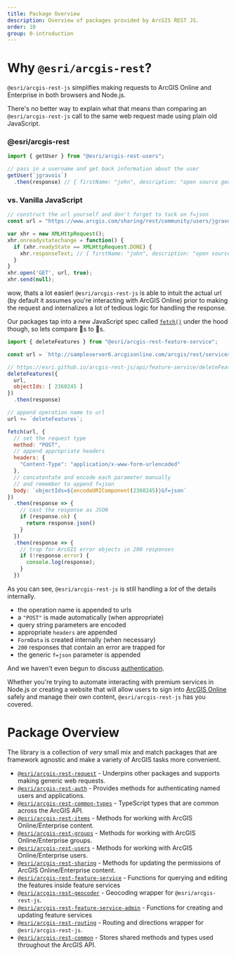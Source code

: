 ```yaml
---
title: Package Overview
description: Overview of packages provided by ArcGIS REST JS.
order: 10
group: 0-introduction
---
```


# Why `@esri/arcgis-rest`?

`@esri/arcgis-rest-js` simplifies making requests to ArcGIS Online and Enterprise in both browsers and Node.js.

There's no better way to explain what that means than comparing an `@esri/arcgis-rest-js` call to the same web request made using plain old JavaScript.

### @esri/arcgis-rest

```js
import { getUser } from "@esri/arcgis-rest-users";

// pass in a username and get back information about the user
getUser(`jgravois`)
  .then(response) // { firstName: "john", description: "open source geodev" ... }
```

### vs. Vanilla JavaScript

```js
// construct the url yourself and don't forget to tack on f=json
const url = "https://www.arcgis.com/sharing/rest/community/users/jgravois?f=json";

var xhr = new XMLHttpRequest();
xhr.onreadystatechange = function() {
  if (xhr.readyState == XMLHttpRequest.DONE) {
    xhr.responseText; // { firstName: "john", description: "open source geodev" ... }
  }
}
xhr.open('GET', url, true);
xhr.send(null);
```

wow, thats a lot easier! `@esri/arcgis-rest-js` is able to intuit the actual url (by default it assumes you're interacting with ArcGIS Online) prior to making the request and internalizes a lot of tedious logic for handling the response.

Our packages tap into a new JavaScript spec called [`fetch()`](https://developer.mozilla.org/en-US/docs/Web/API/Fetch_API/Using_Fetch) under the hood though, so lets compare 🍎s to 🍎s.

```js
import { deleteFeatures } from "@esri/arcgis-rest-feature-service";

const url = `http://sampleserver6.arcgisonline.com/arcgis/rest/services/SF311/FeatureServer/1/`

// https://esri.github.io/arcgis-rest-js/api/feature-service/deleteFeatures/
deleteFeatures({
  url,
  objectIds: [ 2360245 ]
})
  .then(response)
```

```js
// append operation name to url
url += `deleteFeatures`;

fetch(url, {
  // set the request type
  method: "POST",
  // append appropriate headers
  headers: {
    "Content-Type": "application/x-www-form-urlencoded"
  },
  // concatentate and encode each parameter manually
  // and remember to append f=json
  body: `objectIds=${encodeURIComponent(2360245)}&f=json`
})
  .then(response => {
    // cast the response as JSON
    if (response.ok) {
      return response.json()
    }
  })
  .then(response => {
    // trap for ArcGIS error objects in 200 responses
    if (!response.error) {
      console.log(response);
    }
  })
```

As you can see, `@esri/arcgis-rest-js` is still handling a _lot_ of the details internally.

* the operation name is appended to urls
* a `"POST"` is made automatically (when appropriate)
* query string parameters are encoded
* appropriate `headers` are appended
* `FormData` is created internally (when necessary)
* `200` responses that contain an error are trapped for
* the generic `f=json` parameter is appended

And we haven't even begun to discuss [authentication](../browser-authentication/).

Whether you're trying to automate interacting with premium services in Node.js or creating a website that will allow users to sign into [ArcGIS Online](https://www.arcgis.com) safely and manage their own content, `@esri/arcgis-rest-js` has you covered.

# Package Overview

The library is a collection of _very_ small mix and match packages that are framework agnostic and make a variety of ArcGIS tasks more convenient.

* [`@esri/arcgis-rest-request`](../../api/request/) - Underpins other packages and supports making generic web requests.
* [`@esri/arcgis-rest-auth`](../../api/auth) - Provides methods for authenticating named users and applications.
* [`@esri/arcgis-rest-common-types`](../../api/common-types) - TypeScript types that are common across the ArcGIS API.
* [`@esri/arcgis-rest-items`](../../api/items) - Methods for working with ArcGIS Online/Enterprise content.
* [`@esri/arcgis-rest-groups`](../../api/groups) - Methods for working with ArcGIS Online/Enterprise groups.
* [`@esri/arcgis-rest-users`](../../api/users) - Methods for working with ArcGIS Online/Enterprise users.
* [`@esri/arcgis-rest-sharing`](../../api/sharing) - Methods for updating the permissions of ArcGIS Online/Enterprise content.
* [`@esri/arcgis-rest-feature-service`](../../api/feature-service) - Functions for querying and editing the features inside feature services
* [`@esri/arcgis-rest-geocoder`](../../api/geocoder) - Geocoding wrapper for `@esri/arcgis-rest-js`.
* [`@esri/arcgis-rest-feature-service-admin`](../../api/feature-service-admin) - Functions for creating and updating feature services
* [`@esri/arcgis-rest-routing`](../../api/routing) - Routing and directions wrapper for `@esri/arcgis-rest-js`.
* [`@esri/arcgis-rest-common`](../../api/common) - Stores shared methods and types used throughout the ArcGIS API.